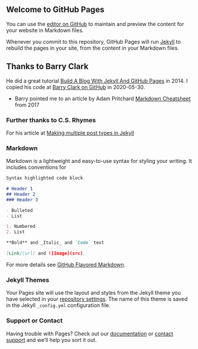 ## Welcome to GitHub Pages

You can use the [editor on GitHub](https://github.com/AbrahamFr/abrahamfr.github.io/edit/master/README.md) to maintain and preview the content for your website in Markdown files.

Whenever you commit to this repository, GitHub Pages will run [Jekyll](https://jekyllrb.com/) to rebuild the pages in your site, from the content in your Markdown files.

## Thanks to Barry Clark
He did a great tutorial [Build A Blog With Jekyll And GitHub Pages](https://www.smashingmagazine.com/2014/08/build-blog-jekyll-github-pages/) in 2014.
I copied his code at [Barry Clark on GitHub](https://github.com/barryclark/jekyll-now) in 2020-05-30.
* Barry pointed me to an article by Adam Pritchard [Markdown Cheatsheet](https://github.com/adam-p/markdown-here/wiki/Markdown-Cheatsheet) from 2017

### Further thanks to C.S. Rhymes
For his article at [Making multiple post types in Jekyll](https://www.csrhymes.com/development/2017/10/27/multiple-post-types-in-jekyll.html)


### Markdown

Markdown is a lightweight and easy-to-use syntax for styling your writing. It includes conventions for

```markdown
Syntax highlighted code block

# Header 1
## Header 2
### Header 3

- Bulleted
- List

1. Numbered
2. List

**Bold** and _Italic_ and `Code` text

[Link](url) and ![Image](src)
```

For more details see [GitHub Flavored Markdown](https://guides.github.com/features/mastering-markdown/).

### Jekyll Themes

Your Pages site will use the layout and styles from the Jekyll theme you have selected in your [repository settings](https://github.com/AbrahamFr/abrahamfr.github.io/settings). The name of this theme is saved in the Jekyll `_config.yml` configuration file.

### Support or Contact

Having trouble with Pages? Check out our [documentation](https://help.github.com/categories/github-pages-basics/) or [contact support](https://github.com/contact) and we’ll help you sort it out.

